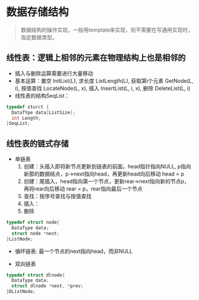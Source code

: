 # 数据存储结构

> 数据结构的操作实现，一般用template来实现，则不需要在写通用实现时，指定数据类型。

## 线性表：逻辑上相邻的元素在物理结构上也是相邻的

- 插入与删除运算需要进行大量移动
- 基本运算：置空 InitList(L), 求长度 ListLength(L), 获取第i个元素 GetNode(L, i), 按值查找 LocateNode(L, x), 插入 InsertList(L, i, x), 删除 DeleteList(L, i)
- 线性表的结构SeqList：

```c++
typedef sturct {
  DataTYpe data[ListSize];
  int Length;
}SeqList;
```

## 线性表的链式存储

- 单链表
  1. 创建：头插入即将新节点更新到链表的前面，head指针指向NULL, p指向新那的数据结点，p->next指向head，再更新head向后移动 head = p
  2. 创建：尾插入，head指向第一个节点，更新rear->next指向新的节点p，再将rear向后移动 rear = p，rear指向最后一个节点
  3. 查找：按序号查找与按值查找
  4. 插入：
  5. 删除

```C++
typedef struct node{
  DataType data;
  struct node *next;
}ListNode;
```

- 循环链表: 最一个节点的next指向head，而非NULL

- 双向链表

```C++
typedef struct dlnode{
  DataType data;
  struct dlnode *next, *prev;
}DListNode;
```
